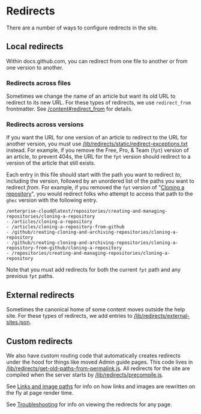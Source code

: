 # Redirects

There are a number of ways to configure redirects in the site.

## Local redirects

Within docs.github.com, you can redirect from one file to another or from one version to another.

### Redirects across files

Sometimes we change the name of an article but want its old URL to redirect to its new URL. For these types of redirects, we use `redirect_from` frontmatter. See [/content#redirect_from](/content#redirect_from) for details.

### Redirects across versions

If you want the URL for one version of an article to redirect to the URL for another version, you must use [/lib/redirects/static/redirect-exceptions.txt](/lib/redirects/static/redirect-exceptions.txt) instead. For example, if you remove the Free, Pro, & Team (`fpt`) version of an article, to prevent 404s, the URL for the `fpt` version should redirect to a version of the article that still exists.

Each entry in this file should start with the path you want to redirect _to_, including the version, followed by an unordered list of the paths you want to redirect _from_. For example, if you removed the `fpt` version of "[Cloning a repository](https://docs.github.com/en/repositories/creating-and-managing-repositories/cloning-a-repository)", you would redirect folks who attempt to access that path to the `ghec` version with the following entry.

```
/enterprise-cloud@latest/repositories/creating-and-managing-repositories/cloning-a-repository
- /articles/cloning-a-repository
- /articles/cloning-a-repository-from-github
- /github/creating-cloning-and-archiving-repositories/cloning-a-repository
- /github/creating-cloning-and-archiving-repositories/cloning-a-repository-from-github/cloning-a-repository
- /repositories/creating-and-managing-repositories/cloning-a-repository
```

Note that you must add redirects for both the current `fpt` path and any previous `fpt` paths.

## External redirects

Sometimes the canonical home of some content moves outside the help site. For these types of redirects, we add entries to [/lib/redirects/external-sites.json](/lib/redirects/external-sites.json).

## Custom redirects

We also have custom routing code that automatically creates redirects under the hood for things like moved Admin guide pages. This code lives in [/lib/redirects/get-old-paths-from-permalink.js](/lib/redirects/get-old-paths-from-permalink.js). All redirects for the site are compiled when the server starts by [/lib/redirects/precompile.js](/lib/redirects/precompile.js).

See [Links and image paths](../content/README.md#links-and-image-paths) for info on how links and images are rewritten on the fly at page render time.

See [Troubleshooting](./troubleshooting.md#debugging-locally) for info on viewing the redirects for any page.
